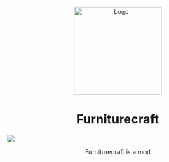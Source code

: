 <p align="center"><img src="" alt="Logo" width="200"></p>
<h1 align="center">Furniturecraft</h1>
<img src="https://img.shields.io/github/license/User12892/furniturecraft">
<p align="center">Furniturecraft is a mod</p>